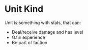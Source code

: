 # Unit Kind

Unit is something with stats, that can:
- Deal/receive damage and has level
- Gain experience
- Be part of faction